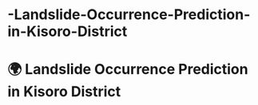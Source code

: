 # -Landslide-Occurrence-Prediction-in-Kisoro-District
# 🌍 Landslide Occurrence Prediction in Kisoro District
